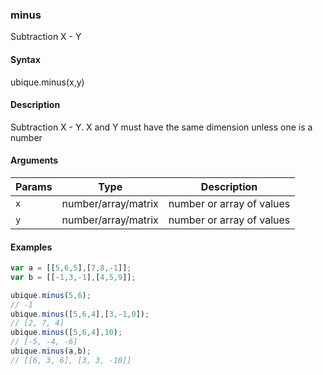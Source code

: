 ### minus

Subtraction X - Y


#### Syntax

ubique.minus(x,y)


#### Description

Subtraction X - Y. X and Y must have the same dimension unless one is a number  



#### Arguments

|Params|Type|Description
|---------|----|-----------
|`x` | number/array/matrix | number or array of values
|`y` | number/array/matrix | number or array of values


#### Examples

```js
var a = [[5,6,5],[7,8,-1]];
var b = [[-1,3,-1],[4,5,9]];

ubique.minus(5,6);
// -1
ubique.minus([5,6,4],[3,-1,0]);
// [2, 7, 4]
ubique.minus([5,6,4],10);
// [-5, -4, -6]
ubique.minus(a,b);
// [[6, 3, 6], [3, 3, -10]]
```


